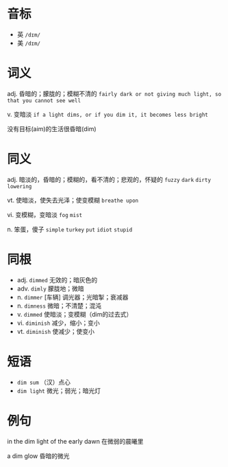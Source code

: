 # 音标

- 英 `/dɪm/`
- 美 `/dɪm/`

# 词义

adj. 昏暗的；朦胧的；模糊不清的
`fairly dark or not giving much light, so that you cannot see well`

v. 变暗淡
`if a light dims, or if you dim it, it becomes less bright`



没有目标(aim)的生活很昏暗(dim)

# 同义

adj. 暗淡的，昏暗的；模糊的，看不清的；悲观的，怀疑的
`fuzzy` `dark` `dirty` `lowering`

vt. 使暗淡，使失去光泽；使变模糊
`breathe upon`

vi. 变模糊，变暗淡
`fog` `mist`

n. 笨蛋，傻子
`simple` `turkey` `put` `idiot` `stupid`

# 同根

- adj. `dimmed` 无效的；暗灰色的
- adv. `dimly` 朦胧地；微暗
- n. `dimmer` [车辆] 调光器；光暗掣；衰减器
- n. `dimness` 微暗；不清楚；混沌
- v. `dimmed` 使暗淡；变模糊（dim的过去式）
- vi. `diminish` 减少，缩小；变小
- vt. `diminish` 使减少；使变小

# 短语

- `dim sum` （汉）点心
- `dim light` 微光；弱光；暗光灯

# 例句

in the dim light of the early dawn
在微弱的晨曦里

a dim glow
昏暗的微光



